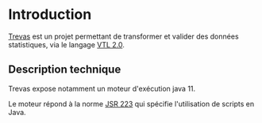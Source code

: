 # Introduction

[Trevas](https://github.com/InseeFr/Trevas) est un projet permettant de transformer et valider des données statistiques, via le langage [VTL 2.0](https://sdmx.org/?page_id=5096).

## Description technique

Trevas expose notamment un moteur d'exécution java 11.

Le moteur répond à la norme [JSR 223](https://jcp.org/en/jsr/detail?id=223) qui spécifie l'utilisation de scripts en Java.
